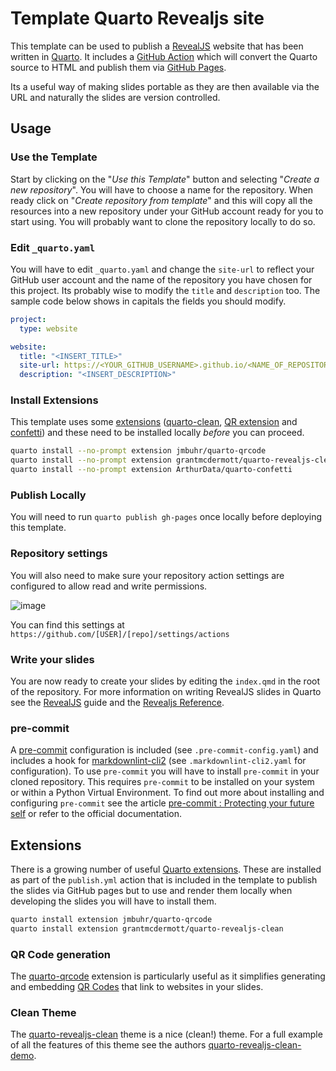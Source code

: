 # Template Quarto Revealjs site

This template can be used to publish a [RevealJS](https://revealjs.com/) website that has been written in
[Quarto](https://www.quarto.org). It includes a [GitHub Action](https://docs.github.com/en/actions) which will convert
the Quarto source to HTML and publish them via [GitHub Pages](https://pages.github.com/).

Its a useful way of making slides portable as they are then available via the URL and naturally the slides are version
controlled.

## Usage

### Use the Template

Start by clicking on the "_Use this Template_" button and selecting "_Create a new repository_". You will have to choose
a name for the repository. When ready click on "_Create repository from template_" and this will copy all the resources
into a new repository under your GitHub account ready for you to start using. You will probably want to clone the
repository locally to do so.

### Edit `_quarto.yaml`

You will have to edit `_quarto.yaml` and change the `site-url` to reflect your GitHub user account and the name of the
repository you have chosen for this project. Its probably wise to modify the `title` and `description` too. The sample
code below shows in capitals the fields you should modify.

``` yaml
project:
  type: website

website:
  title: "<INSERT_TITLE>"
  site-url: https://<YOUR_GITHUB_USERNAME>.github.io/<NAME_OF_REPOSITORY>
  description: "<INSERT_DESCRIPTION>"
```

### Install Extensions

This template uses some [extensions]() ([quarto-clean](https://github.com/grantmcdermott/quarto-revealjs-clean), [QR
extension](https://github.com/jmbuhr/quarto-qrcode) and [confetti](https://github.com/ArthurData/quarto-confetti)) and
these need to be installed locally _before_ you can proceed.

``` bash
quarto install --no-prompt extension jmbuhr/quarto-qrcode
quarto install --no-prompt extension grantmcdermott/quarto-revealjs-clean
quarto install --no-prompt extension ArthurData/quarto-confetti
```

### Publish Locally

You will need to run `quarto publish gh-pages` once locally before deploying this template.

### Repository settings

You will also need to make sure your repository action settings are configured to allow read and write permissions.

![image](https://user-images.githubusercontent.com/20887250/216280796-86028c95-76b7-418a-a3eb-e614a8ab874a.png)

You can find this settings at `https://github.com/[USER]/[repo]/settings/actions`

### Write your slides

You are now ready to create your slides by editing the `index.qmd` in the root of the repository. For more information
on writing RevealJS slides in Quarto see the [RevealJS](https://quarto.org/docs/presentations/revealjs/) guide and the
[Revealjs Reference](https://quarto.org/docs/reference/formats/presentations/revealjs.html).

### pre-commit

A [pre-commit](https://pre-commit.com) configuration is included (see `.pre-commit-config.yaml`) and includes a hook for
[markdownlint-cli2](https://github.com/DavidAnson/markdownlint-cli2) (see `.markdownlint-cli2.yaml` for
configuration). To use `pre-commit` you will have to install `pre-commit` in your cloned repository. This requires
`pre-commit` to be installed on your system or within a Python Virtual Environment. To find out more about installing
and configuring `pre-commit` see the article [pre-commit : Protecting your future
self](https://rse.shef.ac.uk/blog/pre-commit/) or refer to the official documentation.

## Extensions

There is a growing number of useful [Quarto extensions](https://quarto.org/docs/extensions/). These are installed as
part of the `publish.yml` action that is included in the template to publish the slides via GitHub pages but to use and
render them locally when developing the slides you will have to install them.

``` bash
quarto install extension jmbuhr/quarto-qrcode
quarto install extension grantmcdermott/quarto-revealjs-clean
```

### QR Code generation

The [quarto-qrcode](https://github.com/jmbuhr/quarto-qrcode) extension is particularly useful as it simplifies
generating and embedding [QR Codes](https://en.wikipedia.org/wiki/QR_code) that link to websites in your slides.

### Clean Theme

The [quarto-revealjs-clean](https://github.com/grantmcdermott/quarto-revealjs-clean/) theme is a nice (clean!)
theme. For a full example of all the features of this theme see the authors
[quarto-revealjs-clean-demo](https://github.com/grantmcdermott/quarto-revealjs-clean-demo).
